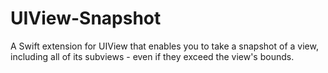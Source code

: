 # UIView-Snapshot
A Swift extension for UIView that enables you to take a snapshot of a view, including all of its subviews - even if they exceed the view's bounds.
